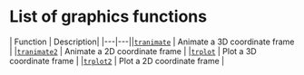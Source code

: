 ---
---
# List of graphics functions
| Function | Description|
|---|---||[`tranimate`](tranimate.html) | Animate a 3D coordinate frame |
|[`tranimate2`](tranimate2.html) | Animate a 2D coordinate frame |
|[`trplot`](trplot.html) | Plot a 3D coordinate frame |
|[`trplot2`](trplot2.html) | Plot a 2D coordinate frame |
